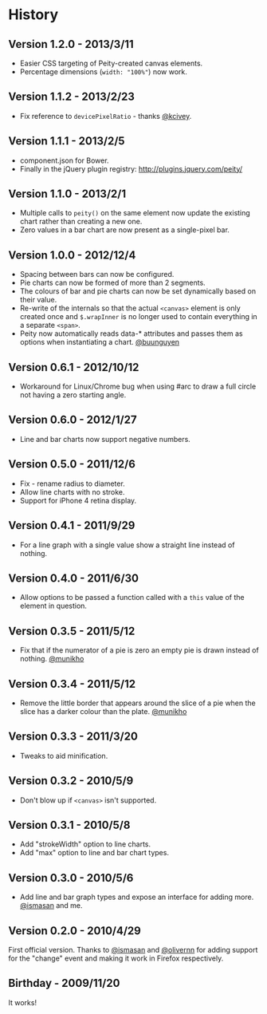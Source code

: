 # History

## Version 1.2.0 - 2013/3/11

 * Easier CSS targeting of Peity-created canvas elements.
 * Percentage dimensions (`width: "100%"`) now work.

## Version 1.1.2 - 2013/2/23

 * Fix reference to `devicePixelRatio` - thanks [@kcivey](https://github.com/kcivey).

## Version 1.1.1 - 2013/2/5

 * component.json for Bower.
 * Finally in the jQuery plugin registry: <http://plugins.jquery.com/peity/>

## Version 1.1.0 - 2013/2/1

 * Multiple calls to `peity()` on the same element now update the existing chart rather than creating a new one.
 * Zero values in a bar chart are now present as a single-pixel bar.

## Version 1.0.0 - 2012/12/4

 * Spacing between bars can now be configured.
 * Pie charts can now be formed of more than 2 segments.
 * The colours of bar and pie charts can now be set dynamically based on their value.
 * Re-write of the internals so that the actual `<canvas>` element is only created once and `$.wrapInner` is no longer used to contain everything in a separate `<span>`.
 * Peity now automatically reads data-* attributes and passes them as options when instantiating a chart. [@buunguyen](https://github.com/buunguyen)

## Version 0.6.1 - 2012/10/12

 * Workaround for Linux/Chrome bug when using #arc to draw a full circle not having a zero starting angle.

## Version 0.6.0 - 2012/1/27

 * Line and bar charts now support negative numbers.

## Version 0.5.0 - 2011/12/6

 * Fix - rename radius to diameter.
 * Allow line charts with no stroke.
 * Support for iPhone 4 retina display.

## Version 0.4.1 - 2011/9/29

 * For a line graph with a single value show a straight line instead of nothing.

## Version 0.4.0 - 2011/6/30

 * Allow options to be passed a function called with a `this` value of the element in question.

## Version 0.3.5 - 2011/5/12

 * Fix that if the numerator of a pie is zero an empty pie is drawn instead of nothing. [@munikho](https://github.com/munikho)

## Version 0.3.4 - 2011/5/12

 * Remove the little border that appears around the slice of a pie when the slice has a darker colour than the plate. [@munikho](https://github.com/munikho)

## Version 0.3.3 - 2011/3/20

 * Tweaks to aid minification.

## Version 0.3.2 - 2010/5/9

 * Don't blow up if `<canvas>` isn't supported.

## Version 0.3.1 - 2010/5/8

 * Add "strokeWidth" option to line charts.
 * Add "max" option to line and bar chart types.

## Version 0.3.0 - 2010/5/6

 * Add line and bar graph types and expose an interface for adding more. [@ismasan](https://github.com/ismasan) and me.

## Version 0.2.0 - 2010/4/29

First official version. Thanks to [@ismasan](https://github.com/ismasan) and [@olivernn](https://github.com/olivernn) for adding support for the "change" event and making it work in Firefox respectively.

## Birthday - 2009/11/20

It works!

